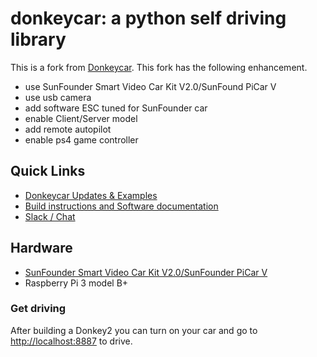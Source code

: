 # donkeycar: a python self driving library

This is a fork from [Donkeycar](http://donkeycar.com). This fork has the following enhancement.

* use SunFounder Smart Video Car Kit V2.0/SunFound PiCar V
* use usb camera
* add software ESC tuned for SunFounder car
* enable Client/Server model
* add remote autopilot
* enable ps4 game controller

## Quick Links

* [Donkeycar Updates & Examples](http://donkeycar.com)
* [Build instructions and Software documentation](http://docs.donkeycar.com)
* [Slack / Chat](https://donkey-slackin.herokuapp.com/)

## Hardware

* [SunFounder Smart Video Car Kit V2.0/SunFounder PiCar V](https://www.sunfounder.com/smart-video-car-kit-v2-0.html)
* Raspberry Pi 3 model B+

### Get driving

After building a Donkey2 you can turn on your car and go to <http://localhost:8887> to drive.
